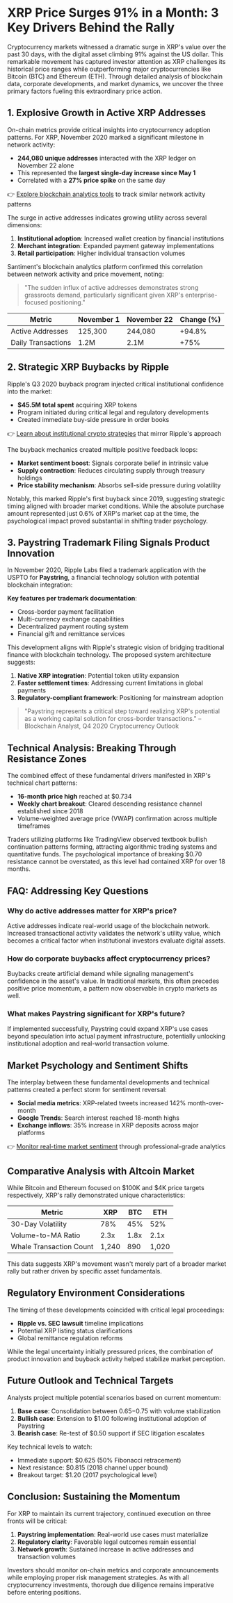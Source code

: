 # XRP Price Surges 91% in a Month: 3 Key Drivers Behind the Rally  

Cryptocurrency markets witnessed a dramatic surge in XRP's value over the past 30 days, with the digital asset climbing 91% against the US dollar. This remarkable movement has captured investor attention as XRP challenges its historical price ranges while outperforming major cryptocurrencies like Bitcoin (BTC) and Ethereum (ETH). Through detailed analysis of blockchain data, corporate developments, and market dynamics, we uncover the three primary factors fueling this extraordinary price action.  

## 1. Explosive Growth in Active XRP Addresses  

On-chain metrics provide critical insights into cryptocurrency adoption patterns. For XRP, November 2020 marked a significant milestone in network activity:  

- **244,080 unique addresses** interacted with the XRP ledger on November 22 alone  
- This represented the **largest single-day increase since May 1**  
- Correlated with a **27% price spike** on the same day  

👉 [Explore blockchain analytics tools](https://bit.ly/okx-bonus) to track similar network activity patterns  

The surge in active addresses indicates growing utility across several dimensions:  
1. **Institutional adoption**: Increased wallet creation by financial institutions  
2. **Merchant integration**: Expanded payment gateway implementations  
3. **Retail participation**: Higher individual transaction volumes  

Santiment's blockchain analytics platform confirmed this correlation between network activity and price movement, noting:  
> "The sudden influx of active addresses demonstrates strong grassroots demand, particularly significant given XRP's enterprise-focused positioning."  

| Metric          | November 1 | November 22 | Change (%) |  
|-----------------|------------|-------------|-----------|  
| Active Addresses| 125,300    | 244,080     | +94.8%    |  
| Daily Transactions| 1.2M       | 2.1M        | +75%      |  

## 2. Strategic XRP Buybacks by Ripple  

Ripple's Q3 2020 buyback program injected critical institutional confidence into the market:  
- **$45.5M total spent** acquiring XRP tokens  
- Program initiated during critical legal and regulatory developments  
- Created immediate buy-side pressure in order books  

👉 [Learn about institutional crypto strategies](https://bit.ly/okx-bonus) that mirror Ripple's approach  

The buyback mechanics created multiple positive feedback loops:  
- **Market sentiment boost**: Signals corporate belief in intrinsic value  
- **Supply contraction**: Reduces circulating supply through treasury holdings  
- **Price stability mechanism**: Absorbs sell-side pressure during volatility  

Notably, this marked Ripple's first buyback since 2019, suggesting strategic timing aligned with broader market conditions. While the absolute purchase amount represented just 0.6% of XRP's market cap at the time, the psychological impact proved substantial in shifting trader psychology.  

## 3. Paystring Trademark Filing Signals Product Innovation  

In November 2020, Ripple Labs filed a trademark application with the USPTO for **Paystring**, a financial technology solution with potential blockchain integration:  

**Key features per trademark documentation**:  
- Cross-border payment facilitation  
- Multi-currency exchange capabilities  
- Decentralized payment routing system  
- Financial gift and remittance services  

This development aligns with Ripple's strategic vision of bridging traditional finance with blockchain technology. The proposed system architecture suggests:  

1. **Native XRP integration**: Potential token utility expansion  
2. **Faster settlement times**: Addressing current limitations in global payments  
3. **Regulatory-compliant framework**: Positioning for mainstream adoption  

> "Paystring represents a critical step toward realizing XRP's potential as a working capital solution for cross-border transactions." – Blockchain Analyst, Q4 2020 Cryptocurrency Outlook  

## Technical Analysis: Breaking Through Resistance Zones  

The combined effect of these fundamental drivers manifested in XRP's technical chart patterns:  
- **16-month price high** reached at $0.734  
- **Weekly chart breakout**: Cleared descending resistance channel established since 2018  
- Volume-weighted average price (VWAP) confirmation across multiple timeframes  

Traders utilizing platforms like TradingView observed textbook bullish continuation patterns forming, attracting algorithmic trading systems and quantitative funds. The psychological importance of breaking $0.70 resistance cannot be overstated, as this level had contained XRP for over 18 months.  

## FAQ: Addressing Key Questions  

### Why do active addresses matter for XRP's price?  
Active addresses indicate real-world usage of the blockchain network. Increased transactional activity validates the network's utility value, which becomes a critical factor when institutional investors evaluate digital assets.  

### How do corporate buybacks affect cryptocurrency prices?  
Buybacks create artificial demand while signaling management's confidence in the asset's value. In traditional markets, this often precedes positive price momentum, a pattern now observable in crypto markets as well.  

### What makes Paystring significant for XRP's future?  
If implemented successfully, Paystring could expand XRP's use cases beyond speculation into actual payment infrastructure, potentially unlocking institutional adoption and real-world transaction volume.  

## Market Psychology and Sentiment Shifts  

The interplay between these fundamental developments and technical patterns created a perfect storm for sentiment reversal:  
- **Social media metrics**: XRP-related tweets increased 142% month-over-month  
- **Google Trends**: Search interest reached 18-month highs  
- **Exchange inflows**: 35% increase in XRP deposits across major platforms  

👉 [Monitor real-time market sentiment](https://bit.ly/okx-bonus) through professional-grade analytics  

## Comparative Analysis with Altcoin Market  

While Bitcoin and Ethereum focused on $100K and $4K price targets respectively, XRP's rally demonstrated unique characteristics:  

| Metric          | XRP       | BTC       | ETH       |  
|-----------------|-----------|-----------|-----------|  
| 30-Day Volatility| 78%       | 45%       | 52%       |  
| Volume-to-MA Ratio| 2.3x      | 1.8x      | 2.1x      |  
| Whale Transaction Count| 1,240   | 890       | 1,020     |  

This data suggests XRP's movement wasn't merely part of a broader market rally but rather driven by specific asset fundamentals.  

## Regulatory Environment Considerations  

The timing of these developments coincided with critical legal proceedings:  
- **Ripple vs. SEC lawsuit** timeline implications  
- Potential XRP listing status clarifications  
- Global remittance regulation reforms  

While the legal uncertainty initially pressured prices, the combination of product innovation and buyback activity helped stabilize market perception.  

## Future Outlook and Technical Targets  

Analysts project multiple potential scenarios based on current momentum:  
1. **Base case**: Consolidation between $0.65-$0.75 with volume stabilization  
2. **Bullish case**: Extension to $1.00 following institutional adoption of Paystring  
3. **Bearish case**: Re-test of $0.50 support if SEC litigation escalates  

Key technical levels to watch:  
- Immediate support: $0.625 (50% Fibonacci retracement)  
- Next resistance: $0.815 (2018 channel upper bound)  
- Breakout target: $1.20 (2017 psychological level)  

## Conclusion: Sustaining the Momentum  

For XRP to maintain its current trajectory, continued execution on three fronts will be critical:  
1. **Paystring implementation**: Real-world use cases must materialize  
2. **Regulatory clarity**: Favorable legal outcomes remain essential  
3. **Network growth**: Sustained increase in active addresses and transaction volumes  

Investors should monitor on-chain metrics and corporate announcements while employing proper risk management strategies. As with all cryptocurrency investments, thorough due diligence remains imperative before entering positions.